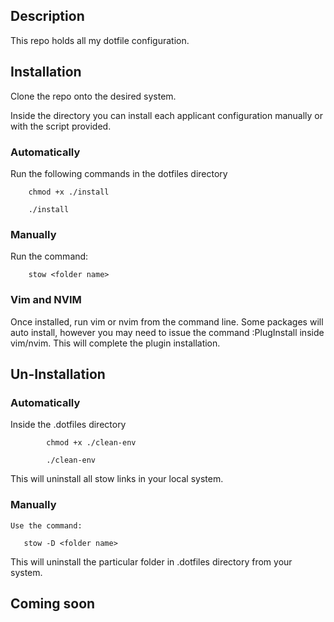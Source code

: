 ## Description 

This repo holds all my dotfile configuration.

## Installation

Clone the repo onto the desired system.

Inside the directory you can install each applicant configuration manually or
with the script provided.

### Automatically

Run the following commands in the dotfiles directory

```
    chmod +x ./install
```
```
    ./install
```

### Manually

Run the command:
```
    stow <folder name>
```

### Vim and NVIM

Once installed, run vim or nvim from the command line. Some packages will auto
install, however you may need to issue the command :PlugInstall inside vim/nvim.
This will complete the plugin installation.

## Un-Installation

### Automatically

Inside the .dotfiles directory

```
        chmod +x ./clean-env
```
```
        ./clean-env
```

This will uninstall all stow links in your local system.

### Manually

    Use the command: 

```
   stow -D <folder name>
```

This will uninstall the particular folder in .dotfiles directory from your system.

## Coming soon
